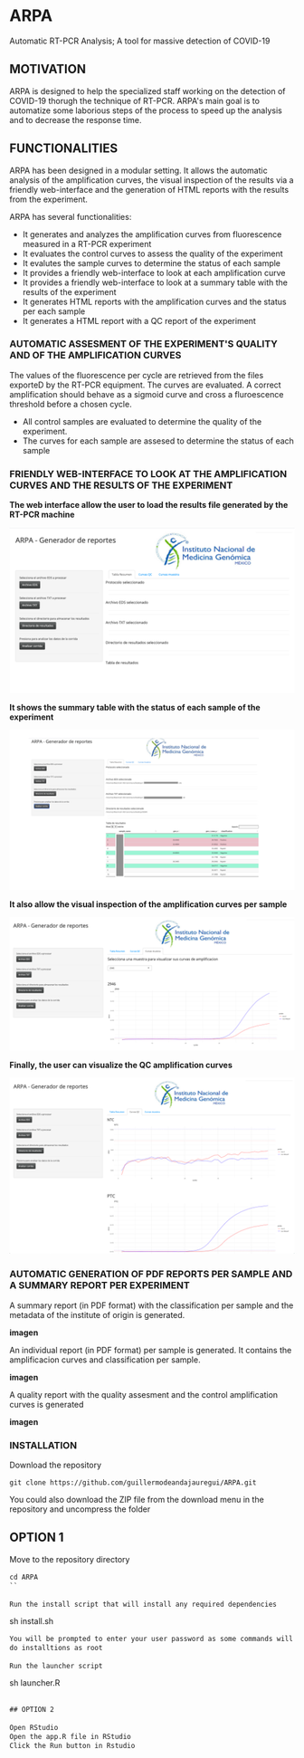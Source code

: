 # ARPA
Automatic RT-PCR Analysis; A tool for massive detection of COVID-19

## MOTIVATION
ARPA is designed to help the specialized staff working on the detection of COVID-19 thorugh the technique of RT-PCR. ARPA's main goal is to automatize some laborious steps of the process to speed up the analysis and to decrease the response time.

## FUNCTIONALITIES

ARPA has been designed in a modular setting. It allows the automatic analysis of the amplification curves, the visual inspection of the results via a friendly web-interface and the generation of HTML reports with the results from the experiment.

ARPA has several functionalities:

 - It generates and analyzes the amplification curves from fluorescence measured in a RT-PCR experiment
 - It evaluates the control curves to assess the quality of the experiment
 - It evalutes the sample curves to determine the status of each sample
 - It provides a friendly web-interface to look at each amplification curve
 - It provides a friendly web-interface to look at a summary table with the results of the experiment
 - It generates HTML reports with the amplification curves and the status per each sample
 - It generates a HTML report with a QC report of the experiment


### AUTOMATIC ASSESMENT OF THE EXPERIMENT'S QUALITY AND OF THE AMPLIFICATION CURVES 

The values of the fluorescence per cycle are retrieved from the files exporteD by the RT-PCR equipment. The curves are evaluated. A correct amplification should behave as a sigmoid curve and cross a fluroescence threshold before a chosen cycle.

 - All control samples are evaluated to determine the quality of the experiment.
 - The curves for each sample are assesed to determine the status of each sample


### FRIENDLY WEB-INTERFACE TO LOOK AT THE AMPLIFICATION CURVES AND THE RESULTS OF THE EXPERIMENT

**The web interface allow the user to load the results file generated by the RT-PCR machine**

![alt text](https://github.com/guillermodeandajauregui/ARPA/blob/master/images/web-initial.png?raw=true)


**It shows the summary table with the status of each sample of the experiment**

![alt text](https://github.com/guillermodeandajauregui/ARPA/blob/master/images/web-summary.jpeg?raw=true)


**It also allow the visual inspection of the amplification curves per sample**

![alt text](https://github.com/guillermodeandajauregui/ARPA/blob/master/images/web-sample.png?raw=true)


**Finally, the user can visualize the QC amplification curves**

![alt text](https://github.com/guillermodeandajauregui/ARPA/blob/master/images/web-QC.png?raw=true)





### AUTOMATIC GENERATION OF PDF REPORTS PER SAMPLE AND A SUMMARY REPORT PER EXPERIMENT

A summary report (in PDF format) with the classification per sample and the metadata of the institute of origin is generated.

**imagen**

An individual report (in PDF format) per sample is generated. It contains the amplificacion curves and classification per sample.

**imagen**


A quality report with the quality assesment and the control amplification curves is generated

**imagen**

### INSTALLATION

Download the repository

```
git clone https://github.com/guillermodeandajauregui/ARPA.git
```
You could also download the ZIP file from the download menu in the repository and uncompress the folder


## OPTION 1
Move to the repository directory

```
cd ARPA
``

Run the install script that will install any required dependencies
```
sh install.sh
```
You will be prompted to enter your user password as some commands will do installtions as root

Run the launcher script

```
sh launcher.R
```

## OPTION 2

Open RStudio
Open the app.R file in RStudio
Click the Run button in Rstudio


